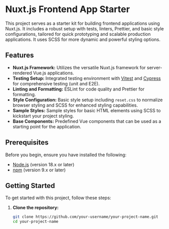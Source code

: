 # Nuxt.js Frontend App Starter

This project serves as a starter kit for building frontend applications using Nuxt.js. It includes a robust setup with tests, linters, Prettier, and basic style configurations, tailored for quick prototyping and scalable production applications. It uses SCSS for more dynamic and powerful styling options.

## Features

-   **Nuxt.js Framework:** Utilizes the versatile Nuxt.js framework for server-rendered Vue.js applications.
-   **Testing Setup:** Integrated testing environment with [Vitest](https://vitest.dev/) and [Cypress](https://www.cypress.io/) for comprehensive testing (unit and E2E).
-   **Linting and Formatting:** ESLint for code quality and Prettier for formatting.
-   **Style Configuration:** Basic style setup including `reset.css` to normalize browser styling and SCSS for enhanced styling capabilities.
-   **Sample Styles:** Sample styles for basic HTML elements using SCSS to kickstart your project styling.
-   **Base Components:** Predefined Vue components that can be used as a starting point for the application.

## Prerequisites

Before you begin, ensure you have installed the following:

-   [Node.js](https://nodejs.org/) (version 18.x or later)
-   [npm](https://www.npmjs.com/) (version 9.x or later)

## Getting Started

To get started with this project, follow these steps:

1. **Clone the repository:**

    ```bash
    git clone https://github.com/your-username/your-project-name.git
    cd your-project-name
    ```

